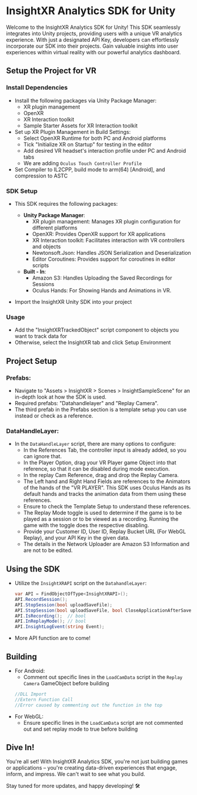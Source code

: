 # InsightXR Analytics SDK for Unity

Welcome to the InsightXR Analytics SDK for Unity! This SDK seamlessly integrates into Unity projects, providing users with a unique VR analytics experience. With just a designated API Key, developers can effortlessly incorporate our SDK into their projects. Gain valuable insights into user experiences within virtual reality with our powerful analytics dashboard.

## Setup the Project for VR

### Install Dependencies
- Install the following packages via Unity Package Manager:
  - XR plugin management
  - OpenXR
  - XR Interaction toolkit
  - Sample Starter Assets for XR Interaction toolkit
- Set up XR Plugin Management in Build Settings:
  - Select OpenXR Runtime for both PC and Android platforms
  - Tick "Initialize XR on Startup" for testing in the editor
  - Add desired VR headset's interaction profile under PC and Android tabs
  - We are adding `Oculus Touch Controller Profile`
- Set Compiler to IL2CPP, build mode to arm(64) [Android], and compression to ASTC

### SDK Setup
- This SDK requires the following packages:
  - **Unity Package Manager**:
    - XR plugin management: Manages XR plugin configuration for different platforms
    - OpenXR: Provides OpenXR support for XR applications
    - XR Interaction toolkit: Facilitates interaction with VR controllers and objects
    - Newtonsoft.Json: Handles JSON Serialization and Deserialization
    - Editor Coroutines: Provides support for coroutines in editor scripts
  - **Built - In**:
    - Amazon S3: Handles Uploading the Saved Recordings for Sessions
    - Oculus Hands: For Showing Hands and Animations in VR.
      
- Import the InsightXR Unity SDK into your project

### Usage
- Add the "InsightXRTrackedObject" script component to objects you want to track data for
- Otherwise, select the InsightXR tab and click Setup Environment

## Project Setup

### Prefabs:
- Navigate to "Assets > InsightXR > Scenes > InsightSampleScene" for an in-depth look at how the SDK is used.
- Required prefabs: "Datahandlelayer" and "Replay Camera".
- The third prefab in the Prefabs section is a template setup you can use instead or check as a reference.

### DataHandleLayer:
- In the `DataHandleLayer` script, there are many options to configure:
  - In the References Tab, the controller input is already added, so you can ignore that.
  - In the Player Option, drag your VR Player game Object into that reference, so that it can be disabled during mode execution.
  - In the replay Cam Reference, drag and drop the Replay Camera.
  - The Left hand and Right Hand Fields are references to the Animators of the hands of the "VR PLAYER". This SDK uses Oculus Hands as its default hands and tracks the animation data from them using these references.
  - Ensure to check the Template Setup to understand these references.
  - The Replay Mode toggle is used to determine if the game is to be played as a session or to be viewed as a recording. Running the game with the toggle does the respective disabling.
  - Provide your Customer ID, User ID, Replay Bucket URL (For WebGL Replay), and your API Key in the given data.
  - The details in the Network Uploader are Amazon S3 Information and are not to be edited.

## Using the SDK
- Utilize the `InsightXRAPI` script on the `DatahandleLayer`:
  ```csharp
  var API = FindObjectOfType<InsightXRAPI>();
  API.RecordSession();
  API.StopSession(bool uploadSaveFile);
  API.StopSession(bool uploadSaveFile, bool CloseApplicationAfterSave);
  API.IsRecording();  // bool
  API.InReplayMode(); // bool
  API.InsightLogEvent(string Event);
- More API function are to come!

## Building
- For Android:
  - Comment out specific lines in the `LoadCamData` script in the `Replay Camera` GameObject before building
  ```csharp
  //DLL Import
  //Extern Function Call
  //Error caused by commenting out the function in the top
- For WebGL:
  - Ensure specific lines in the `LoadCamData` script are not commented out and set replay mode to true before building

## Dive In!
You're all set! With InsightXR Analytics SDK, you're not just building games or applications – you're creating data-driven experiences that engage, inform, and impress. We can't wait to see what you build.

Stay tuned for more updates, and happy developing! 🛠️
